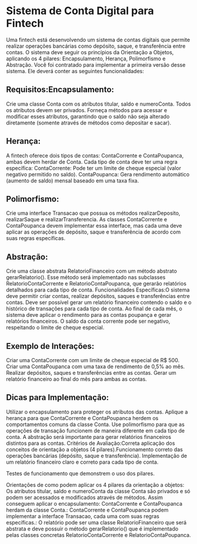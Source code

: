 <h1>Sistema de Conta Digital para Fintech</h1>

Uma fintech está desenvolvendo um sistema de contas digitais que permite realizar operações bancárias como depósito, saque, e transferência entre contas. 
O sistema deve seguir os princípios da Orientação a Objetos, aplicando os 4 pilares: Encapsulamento, Herança, Polimorfismo e Abstração.
Você foi contratado para implementar a primeira versão desse sistema. Ele deverá conter as seguintes funcionalidades:

<h2>Requisitos:Encapsulamento:</h2>
Crie uma classe Conta com os atributos titular, saldo e numeroConta. Todos os atributos devem ser privados.
Forneça métodos para acessar e modificar esses atributos, garantindo que o saldo não seja alterado diretamente (somente através de métodos como depositar e sacar).

<h2>Herança:</h2>

A fintech oferece dois tipos de contas: ContaCorrente e ContaPoupanca, ambas devem herdar de Conta.
Cada tipo de conta deve ter uma regra específica:
ContaCorrente: Pode ter um limite de cheque especial (valor negativo permitido no saldo).
ContaPoupanca: Gera rendimento automático (aumento de saldo) mensal baseado em uma taxa fixa.

<h2>Polimorfismo:</h2>

Crie uma interface Transacao que possua os métodos realizarDeposito, realizarSaque e realizarTransferencia.
As classes ContaCorrente e ContaPoupanca devem implementar essa interface, mas cada uma deve aplicar as operações de depósito, saque e transferência de acordo com suas regras específicas.

<h2>Abstração:</h2>

Crie uma classe abstrata RelatorioFinanceiro com um método abstrato gerarRelatorio(). Esse método será implementado nas subclasses RelatorioContaCorrente e RelatorioContaPoupanca, que gerarão relatórios detalhados para cada tipo de conta.
Funcionalidades Específicas:O sistema deve permitir criar contas, realizar depósitos, saques e transferências entre contas.
Deve ser possível gerar um relatório financeiro contendo o saldo e o histórico de transações para cada tipo de conta.
Ao final de cada mês, o sistema deve aplicar o rendimento para as contas poupança e gerar relatórios financeiros.
O saldo da conta corrente pode ser negativo, respeitando o limite de cheque especial.

<h2>Exemplo de Interações:</h2>

Criar uma ContaCorrente com um limite de cheque especial de R$ 500.
Criar uma ContaPoupanca com uma taxa de rendimento de 0,5% ao mês.
Realizar depósitos, saques e transferências entre as contas.
Gerar um relatório financeiro ao final do mês para ambas as contas.

<h2>Dicas para Implementação:</h2>

Utilizar o encapsulamento para proteger os atributos das contas.
Aplique a herança para que ContaCorrente e ContaPoupanca herdem os comportamentos comuns da classe Conta.
Use polimorfismo para que as operações de transação funcionem de maneira diferente em cada tipo de conta.
A abstração será importante para gerar relatórios financeiros distintos para as contas.
Critérios de Avaliação:Correta aplicação dos conceitos de orientação a objetos (4 pilares).Funcionamento correto das operações bancárias (depósito, saque e transferência).
Implementação de um relatório financeiro claro e correto para cada tipo de conta.

Testes de funcionamento que demonstrem o uso dos pilares.

Orientações de como podem aplicar os 4 pilares da orientação a objetos: Os atributos titular, saldo e numeroConta da classe Conta são privados e 
só podem ser acessados e modificados através de métodos. Assim conseguem aplicar o encapsulamento: 
ContaCorrente e ContaPoupanca herdam da classe Conta.: ContaCorrente e ContaPoupanca podem implementar a interface Transacao, cada uma com suas regras específicas.: 
O relatório pode ser uma classe RelatorioFinanceiro que será abstrata e deve possuir o método gerarRelatorio() 
que é implementado pelas classes concretas RelatorioContaCorrente e RelatorioContaPoupanca.
